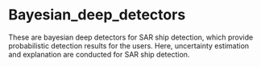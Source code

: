 # Bayesian_deep_detectors

These are bayesian deep detectors for SAR ship detection, which provide probabilistic detection results for the users. Here, uncertainty estimation and explanation are conducted for SAR ship detection.
